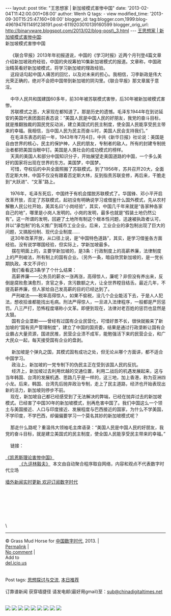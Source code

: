 --- layout: post title: "王思想家 | 新加坡模式害惨中国" date:
'2013-02-04T11:42:00.001+08:00' author: Wenh Q tags: - view
modified\_time: '2013-09-30T15:25:47.160+08:00' blogger\_id:
tag:blogger.com,1999:blog-4961947611491238191.post-6119203010139160599
blogger\_orig\_url:
http://binaryware.blogspot.com/2013/02/blog-post\_3.html --- [王思想家 |
新加坡模式害惨中国](http://feedproxy.google.com/~r/chinagfwblog/~3/Tig1-CMGrUE/):
\
新加坡模式害惨中国\
\
    《联合早报》2013年年初报道说，中国的《学习时报》近两个月刊登4篇文章介绍新加坡政府经验，中国的央视筹拍10集新加坡模式的报道。文章称，中国政治精英看好新加坡模式，将学习新加坡的理政经验。\
    这段话勾起中国人痛苦的回忆，以及对未来的担心。我相信，习李新政是伟大光荣正确的，绝对不会把中国带到新加坡的阴沟里。《联合早报》那文章属于意淫。\
\
    中华人民共和国建国60多年，前30年被苏联模式害惨，后30年被新加坡模式害惨。\
    苏联模式之恶，大家现在都知道了。那是历史的遗憾。毛泽东1944年在到访延安的美国代表团面前表态说：“美国人民是中国人民的好朋友，我党的奋斗目标，就是推翻独裁的国民党反动派，建立美国式的民主制度，使全国人民能享受民主带来的幸福。我相信，当中国人民为民主而奋斗时，美国人民会支持我们。”\
    在毛泽东表态的前一年，1943年年7月4日，中共《新华日报》社论说：美国是自由世界的核心，民主的保护神，人民的朋友，专制者的敌人。所有的封建专制统治者都把美国当眼中钉。美国是人类社会的成功模式的榜样。\
    天真的美国人和部分中国知识分子，开始展望走美国道路的中国，一个多么美好的国家将出现在世界的东方。美国梦，中国梦。\
    可惜，夺权后的中共全面照搬了苏联模式。到了1956年，苏共召开20大，全面否定斯大林，中国不仅没有跟着否定斯大林，反到指责苏联变修，再后来，干脆走到“大跃进”、“文革”路上。\
   \
    1976年，毛泽东死后，中国终于有机会摆脱苏联模式了。华国锋、邓小平开启改革开放，否定了苏联模式，起初没有明确说学习或借鉴什么国外模式，先从农村解散人民公社开始，美其名曰“小岗经验”，其实，中国几千年来就是“各家种各家自己的地”，哪里是小岗人发明的。小岗的发明，最多也就是“假装土地仍然公有”。这一所谓的发明，回避了土地所有制这个根本性问题，迅速被执政者认可，并以“承包制”的名义推广到城市工业企业。后来，工业企业的承包制出现了巨大的问题，又搞股份制、现代企业制度……\
    这30年改革开放，从口径上说，是“中国特色道路”，其实，是学习借鉴各方面经验。没有说学哪国经验，但实际上，学新加坡最多。\
     摆在明面上的，主要学新加坡的，是3条：行政制度上的高薪养廉，法律制度上的严刑峻法，所有制上的国有企业。（另外一条，暗自欣赏新加坡的，是一党长期执政。本文不评价）\
     我们看看这3条学了个什么结果：\
     高薪养廉——公务员的薪水一涨再涨，高得惊人，廉呢？非但没有养出来，反倒是腐败愈演愈烈，贪官之多，贪污数额之大，让全世界瞠目结舌。最近几年，不提高薪养廉，但人家给自己发高薪的目的已经达到了。\
     严刑峻法——税率高得惊人，如果不偷税，没几个企业能活下去，于是人人犯法，想收拾谁都能找出毛病。刑法严得惊人，一旦进入法律程序，一般都是严厉惩罚。八三严打，恐怖程度堪称小文革。即便到现在，法律对老百姓的惩罚也显然是太狠。\
     国有企业垄断——曾经有过国有企业民营化，可惜好景不长，很快就搬来了新加坡的“国有资产管理制度”，建立了中国的国资委，结果是通过行政垄断让国有企业霸占大量资源，国进民推，民营企业溃不成军，能勉强活下来的民营企业，和广大民众一起，每天接受国有企业的盘剥。\
    \
     新加坡是个弹丸之国，其模式固有成功之处，但无论从哪个方面讲，都不适合中国学习。\
     政治上，新加坡的一党专制下的伪民主正在受到该国人民的反抗。\
     经济上，新加坡过去利用优越的交通位置，利用二战后的机遇发展起来，这与当年韩国、台湾的发展机遇、思路几乎是一样的，这三地，加上香港，称为亚洲四小龙。后来，韩国、台湾先后抛弃政治专制，走上了民主道路，经济也开始表现出新的活力，新加坡则停步不前。\
    现在，新加坡自己都已经感受到了无法解决的弊端，已经在抛弃过去的新加坡模式。已经害了中国30年的新加坡模式，别再危害中国了。我们中国这么一个领土与美国接近、人口与印度接近、发展程度与巴西接近的国家，为什么不学美国，不学印度，不学巴西，却偏偏要学习一个莫名其妙的新加坡模式呢？\
\
    那走什么路呢？重温伟大领袖毛主席语录：“美国人民是中国人民的好朋友，我党的奋斗目标，就是建立美国式的民主制度，使全国人民能享受民主带来的幸福。”\
\
    链接：\
\
[《凯恩斯理论害惨中国》](http://blog.ifeng.com/article/20788683.html)\
           [《九评林毅夫》](http://blog.ifeng.com/article/21052676.html)​ 
本文由自动聚合程序取自网络，内容和观点不代表数字时代立场\
\
[墙外新闻实时更新 欢迎订阅数字时代](http://eepurl.com/msuvD)\
\
\
\
\
\
\
\
\

* * * * *

© Grass Mud Horse for [中国数字时代](https://meilizhongguo.biz/chinese),
2013. |\
[Permalink](https://meilizhongguo.biz/chinese/2013/02/%e7%8e%8b%e6%80%9d%e6%83%b3%e5%ae%b6-%e6%96%b0%e5%8a%a0%e5%9d%a1%e6%a8%a1%e5%bc%8f%e5%ae%b3%e6%83%a8%e4%b8%ad%e5%9b%bd/)
|\
[No
comment](https://meilizhongguo.biz/chinese/2013/02/%e7%8e%8b%e6%80%9d%e6%83%b3%e5%ae%b6-%e6%96%b0%e5%8a%a0%e5%9d%a1%e6%a8%a1%e5%bc%8f%e5%ae%b3%e6%83%a8%e4%b8%ad%e5%9b%bd/#comments)
|\
Add to\
[del.icio.us](http://del.icio.us/post?url=https://meilizhongguo.biz/chinese/2013/02/%e7%8e%8b%e6%80%9d%e6%83%b3%e5%ae%b6-%e6%96%b0%e5%8a%a0%e5%9d%a1%e6%a8%a1%e5%bc%8f%e5%ae%b3%e6%83%a8%e4%b8%ad%e5%9b%bd/&title=%E7%8E%8B%E6%80%9D%E6%83%B3%E5%AE%B6%20%7C%20%E6%96%B0%E5%8A%A0%E5%9D%A1%E6%A8%A1%E5%BC%8F%E5%AE%B3%E6%83%A8%E4%B8%AD%E5%9B%BD)\
\
\
Post tags:
[思想探讨与交流](https://meilizhongguo.biz/chinese/tag/%e6%80%9d%e6%83%b3%e6%8e%a2%e8%ae%a8%e4%b8%8e%e4%ba%a4%e6%b5%81/?category=10466),
[本日推荐](https://meilizhongguo.biz/chinese/tag/%e6%9c%ac%e6%97%a5%e6%8e%a8%e8%8d%90/?category=10466)\
\
订靠谱新闻 获穿墙捷径
请发电邮(最好用gmail)至：sub@chinadigitaltimes.net\
\
\
[![](http://feeds.feedburner.com/~ff/chinagfwblog?d=yIl2AUoC8zA)](http://feeds.feedburner.com/~ff/chinagfwblog?a=Tig1-CMGrUE:kLZH2TmH-jE:yIl2AUoC8zA)
[![](http://feeds.feedburner.com/~ff/chinagfwblog?i=Tig1-CMGrUE:kLZH2TmH-jE:-BTjWOF_DHI)](http://feeds.feedburner.com/~ff/chinagfwblog?a=Tig1-CMGrUE:kLZH2TmH-jE:-BTjWOF_DHI)
[![](http://feeds.feedburner.com/~ff/chinagfwblog?i=Tig1-CMGrUE:kLZH2TmH-jE:F7zBnMyn0Lo)](http://feeds.feedburner.com/~ff/chinagfwblog?a=Tig1-CMGrUE:kLZH2TmH-jE:F7zBnMyn0Lo)
[![](http://feeds.feedburner.com/~ff/chinagfwblog?i=Tig1-CMGrUE:kLZH2TmH-jE:V_sGLiPBpWU)](http://feeds.feedburner.com/~ff/chinagfwblog?a=Tig1-CMGrUE:kLZH2TmH-jE:V_sGLiPBpWU)
[![](http://feeds.feedburner.com/~ff/chinagfwblog?d=qj6IDK7rITs)](http://feeds.feedburner.com/~ff/chinagfwblog?a=Tig1-CMGrUE:kLZH2TmH-jE:qj6IDK7rITs)
[![](http://feeds.feedburner.com/~ff/chinagfwblog?d=l6gmwiTKsz0)](http://feeds.feedburner.com/~ff/chinagfwblog?a=Tig1-CMGrUE:kLZH2TmH-jE:l6gmwiTKsz0)
[![](http://feeds.feedburner.com/~ff/chinagfwblog?i=Tig1-CMGrUE:kLZH2TmH-jE:gIN9vFwOqvQ)](http://feeds.feedburner.com/~ff/chinagfwblog?a=Tig1-CMGrUE:kLZH2TmH-jE:gIN9vFwOqvQ)
[![](http://feeds.feedburner.com/~ff/chinagfwblog?d=TzevzKxY174)](http://feeds.feedburner.com/~ff/chinagfwblog?a=Tig1-CMGrUE:kLZH2TmH-jE:TzevzKxY174)
![](http://feeds.feedburner.com/~r/chinagfwblog/~4/Tig1-CMGrUE)
